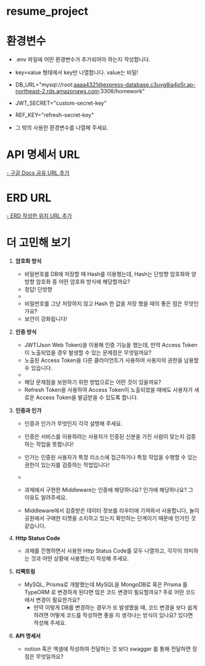 # resume_project


# 환경변수
- .env 파일에 어떤 환경변수가 추가되어야 하는지 작성합니다.
- key=value 형태에서 key만 나열합니다. value는 비밀!

- DB_URL="mysql://root:aaaa4321@express-database.c3uyg8ia4p5r.ap-northeast-2.rds.amazonaws.com:3306/homework"
- JWT_SECRET="custom-secret-key"
- REF_KEY="refresh-secret-key"
- 그 밖의 사용한 환경변수를 나열해 주세요.

# API 명세서 URL
[- 구글 Docs 공유 URL 추가](https://www.notion.so/3a9e2c37e13746ea87708d7f89fceef4?v=acb3953d50f8441db893845c39c63369)

# ERD URL
[- ERD 작성한 위치 URL 추가](https://drawsql.app/teams/-885/diagrams/homework)

# 더 고민해 보기
1. **암호화 방식**
    - 비밀번호를 DB에 저장할 때 Hash를 이용했는데, Hash는 단방향 암호화와 양방향 암호화 중 어떤 암호화 방식에 해당할까요?
    - 정답! 단방향
    - 
    - 비밀번호를 그냥 저장하지 않고 Hash 한 값을 저장 했을 때의 좋은 점은 무엇인가요?
    - 보안이 강화됩니다!

2. **인증 방식**
    - JWT(Json Web Token)을 이용해 인증 기능을 했는데, 만약 Access Token이 노출되었을 경우 발생할 수 있는 문제점은 무엇일까요?
    - 노출된 Access Token을 다른 클라이언트가 사용하여 사용자의 권한을 남용할 수 있습니다.
    - 
    - 해당 문제점을 보완하기 위한 방법으로는 어떤 것이 있을까요?
    - Refresh Token을 사용하여 Access Token이 노출되었을 때에도 사용자가 새로운 Access Token을 발급받을 수 있도록 합니다.

3. **인증과 인가**
    - 인증과 인가가 무엇인지 각각 설명해 주세요.
    - 인증은 서비스를 이용하려는 사용자가 인증된 신분을 가진 사람이 맞는지 검증하는 작업을 뜻합니다!
    - 인가는 인증된 사용자가 특정 리소스에 접근하거나 특정 작업을 수행할 수 있는 권한이 있는지를 검증하는 작업입니다!
  
    - 
    - 과제에서 구현한 Middleware는 인증에 해당하나요? 인가에 해당하나요? 그 이유도 알려주세요.
    - Middleware에서 검증받은 데이터 정보를 라우터에 가져와서 사용합니다, 놀이공원에서 구매한 티켓을 소지하고 있는지 확인하는 단계이기 때문에 인가인 것 같습니다. 

4. **Http Status Code**
    - 과제를 진행하면서 사용한 Http Status Code를 모두 나열하고, 각각이 의미하는 것과 어떤 상황에 사용했는지 작성해 주세요.

5. **리팩토링**
    - MySQL, Prisma로 개발했는데 MySQL을 MongoDB로 혹은 Prisma 를 TypeORM 로 변경하게 된다면 많은 코드 변경이 필요할까요? 주로 어떤 코드에서 변경이 필요한가요?
		- 만약 이렇게 DB를 변경하는 경우가 또 발생했을 때, 코드 변경을 보다 쉽게 하려면 어떻게 코드를 작성하면 좋을 지 생각나는 방식이 있나요? 있다면 작성해 주세요.

6. **API 명세서**
    - notion 혹은 엑셀에 작성하여 전달하는 것 보다 swagger 를 통해 전달하면 장점은 무엇일까요?
